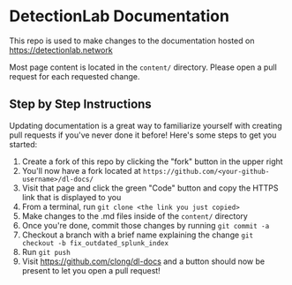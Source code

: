 # DetectionLab Documentation

This repo is used to make changes to the documentation hosted on https://detectionlab.network

Most page content is located in the `content/` directory. Please open a pull request for each requested change.


## Step by Step Instructions

Updating documentation is a great way to familiarize yourself with creating pull requests if you've never done it before! Here's some steps to get you started:

1. Create a fork of this repo by clicking the "fork" button in the upper right
2. You'll now have a fork located at `https://github.com/<your-github-username>/dl-docs/`
3. Visit that page and click the green "Code" button and copy the HTTPS link that is displayed to you
4. From a terminal, run `git clone <the link you just copied>`
5. Make changes to the .md files inside of the `content/` directory
6. Once you're done, commit those changes by running `git commit -a` 
7. Checkout a branch with a brief name explaining the change `git checkout -b fix_outdated_splunk_index`
8. Run `git push`
9. Visit https://github.com/clong/dl-docs and a button should now be present to let you open a pull request!
